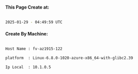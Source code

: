 
   
#### This Page Create at:

```bash

2025-01-29 - 04:49:59 UTC

```

#### Create By Machine:

```bash

Host Name : fv-az1915-122

platform  : Linux-6.8.0-1020-azure-x86_64-with-glibc2.39

Ip Local  : 10.1.0.5

```

